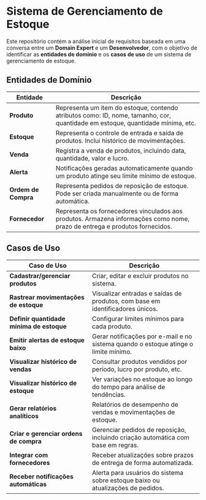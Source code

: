 # Sistema de Gerenciamento de Estoque

Este repositório contém a análise inicial de requisitos baseada em uma conversa entre um **Domain Expert** e um **Desenvolvedor**, com o objetivo de identificar as **entidades de domínio** e os **casos de uso** de um sistema de gerenciamento de estoque.

## Entidades de Domínio

| Entidade         | Descrição |
|------------------|-----------|
| **Produto**       | Representa um item do estoque, contendo atributos como: ID, nome, tamanho, cor, quantidade em estoque, quantidade mínima, etc. |
| **Estoque**       | Representa o controle de entrada e saída de produtos. Inclui histórico de movimentações. |
| **Venda**         | Registra a venda de produtos, incluindo data, quantidade, valor e lucro. |
| **Alerta**        | Notificações geradas automaticamente quando um produto atinge seu limite mínimo de estoque. |
| **Ordem de Compra** | Representa pedidos de reposição de estoque. Pode ser criada manualmente ou de forma automática. |
| **Fornecedor**    | Representa os fornecedores vinculados aos produtos. Armazena informações como nome, prazo de entrega e produtos fornecidos. |

## Casos de Uso

| Caso de Uso | Descrição |
|-------------|-----------|
| **Cadastrar/gerenciar produtos** | Criar, editar e excluir produtos no sistema. |
| **Rastrear movimentações de estoque** | Visualizar entradas e saídas de produtos, com base em identificadores únicos. |
| **Definir quantidade mínima de estoque** | Configurar limites mínimos para cada produto. |
| **Emitir alertas de estoque baixo** | Gerar notificações por e-mail e no sistema quando o estoque atinge o limite mínimo. |
| **Visualizar histórico de vendas** | Consultar produtos vendidos por período, lucro por produto, etc. |
| **Visualizar histórico de estoque** | Ver variações no estoque ao longo do tempo para análise de tendências. |
| **Gerar relatórios analíticos** | Relatórios de desempenho de vendas e movimentações de estoque. |
| **Criar e gerenciar ordens de compra** | Gerenciar pedidos de reposição, incluindo criação automática com base em regras. |
| **Integrar com fornecedores** | Receber atualizações sobre prazos de entrega de forma automatizada. |
| **Receber notificações automáticas** | Alerta para usuários do sistema sobre estoque baixo ou atualizações de pedidos. |



